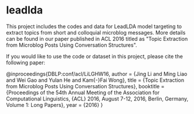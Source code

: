 # leadlda
This project includes the codes and data for LeadLDA model targeting to extract topics from short and colloquial microblog messages. More details can be found in our paper published in ACL 2016 titled as "Topic Extraction from Microblog Posts Using Conversation Structures".

If you would like to use the code or dataset in this project, please cite the following paper:

@inproceedings{DBLP:conf/acl/LiLGHW16,
  author    = {Jing Li and
               Ming Liao and
               Wei Gao and
               Yulan He and
               Kam{-}Fai Wong},
  title     = {Topic Extraction from Microblog Posts Using Conversation Structures},
  booktitle = {Proceedings of the 54th Annual Meeting of the Association for Computational
               Linguistics, {ACL} 2016, August 7-12, 2016, Berlin, Germany, Volume
               1: Long Papers},
  year      = {2016}
}

